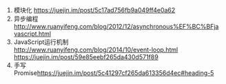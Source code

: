 1. 模块化 <https://juejin.im/post/5c17ad756fb9a049ff4e0a62>
2. 异步编程 <http://www.ruanyifeng.com/blog/2012/12/asynchronous%EF%BC%BFjavascript.html>
3. JavaScript运行机制  
<http://www.ruanyifeng.com/blog/2014/10/event-loop.html>  
<https://juejin.im/post/59e85eebf265da430d571f89>
4. 手写Promise<https://juejin.im/post/5c41297cf265da613356d4ec#heading-5>